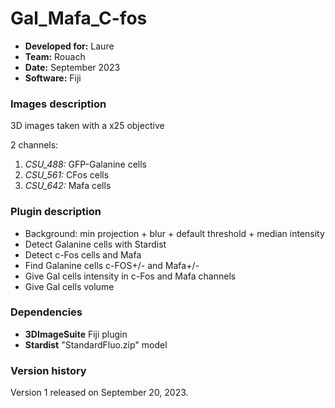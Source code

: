 # Gal_Mafa_C-fos

* **Developed for:** Laure
* **Team:** Rouach
* **Date:** September 2023
* **Software:** Fiji

### Images description

3D images taken with a x25 objective

2 channels:
  1. *CSU_488:* GFP-Galanine cells
  2. *CSU_561:* CFos cells
  2. *CSU_642:* Mafa cells

### Plugin description
* Background: min projection + blur + default threshold + median intensity
* Detect Galanine cells with Stardist
* Detect c-Fos cells and Mafa
* Find Galanine cells c-FOS+/- and Mafa+/-
* Give Gal cells intensity in c-Fos and Mafa channels
* Give Gal cells volume


### Dependencies

* **3DImageSuite** Fiji plugin
* **Stardist** "StandardFluo.zip" model

### Version history

Version 1 released on September 20, 2023.
